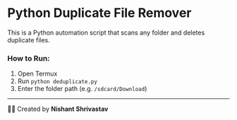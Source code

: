 # Python Duplicate File Remover

This is a Python automation script that scans any folder and deletes duplicate files.

### How to Run:
1. Open Termux
2. Run `python deduplicate.py`
3. Enter the folder path (e.g. `/sdcard/Download`)

---

👨‍💻 Created by **Nishant Shrivastav**
